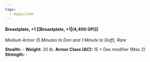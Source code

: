 ```yaml
---
tags:
  - magicitem
---
```

#### Breastplate, +1 [[Breastplate, +1|(4,400 GP)]]
*Medium Armor (5 Minutes to Don and 1 Minute to Doff), Rare*

**Stealth:** - **Weight:** 20 lb.
**Armor Class (AC):** 15 + Dex modifier (Max 2)
**Strength:** -